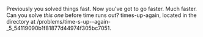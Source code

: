 Previously you solved things fast. Now you've got to go faster. Much faster. Can you solve *this one* before time runs out? times-up-again, located in the directory at /problems/time-s-up--again-_5_54119090b1f81877d44974f305bc7051.


